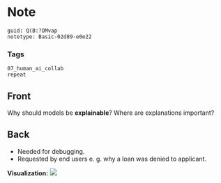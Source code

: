 # Note
```
guid: Q(B:?OMvap
notetype: Basic-02d89-e0e22
```

### Tags
```
07_human_ai_collab
repeat
```

## Front
Why should models be <b>explainable</b>? Where are explanations important?

## Back
<ul><li>Needed for debugging.</li><li>Requested by end users  e. g. why a loan was denied to applicant.</li></ul><b>Visualization:</b>
<img src="paste-83851ca53962ee7abf3e5300a095bf20008e2d89.jpg">
